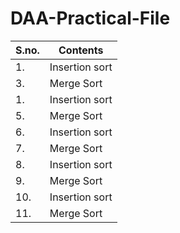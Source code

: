 # DAA-Practical-File
<table>
<thead>
<tr>
  <th>S.no.</th>
  <th>Contents</th>
</tr>
</thead>
<tbody>
<tr>
  <td>1.</td>
  <td>Insertion sort</td>
</tr>
<tr>
  <td>3.</td>
  <td>Merge Sort</td>
</tr>
<tr>
  <td>1.</td>
  <td>Insertion sort</td>
</tr>
<tr>
  <td>5.</td>
  <td>Merge Sort</td>
</tr>
<tr>
  <td>6.</td>
  <td>Insertion sort</td>
</tr>
<tr>
  <td>7.</td>
  <td>Merge Sort</td>
</tr>
<tr>
  <td>8.</td>
  <td>Insertion sort</td>
</tr>
<tr>
  <td>9.</td>
  <td>Merge Sort</td>
</tr>
<tr>
  <td>10.</td>
  <td>Insertion sort</td>
</tr>
<tr>
  <td>11.</td>
  <td>Merge Sort</td>
</tr>
</tbody>
</table>

